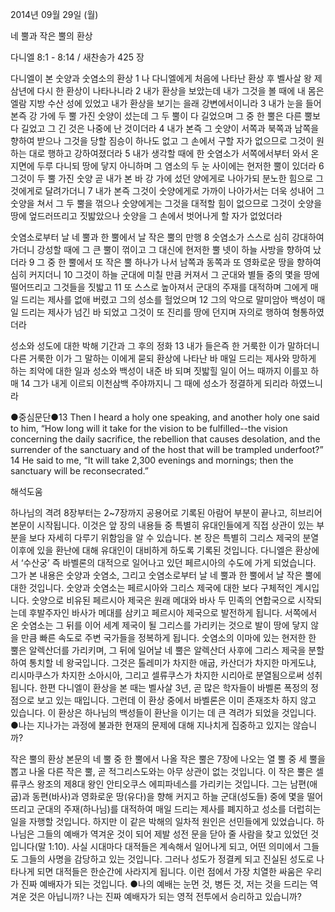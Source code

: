 2014년 09월 29일 (월)

네 뿔과 작은 뿔의 환상



다니엘 8:1 - 8:14 / 새찬송가 425 장


다니엘이 본 숫양과 숫염소의 환상
1 나 다니엘에게 처음에 나타난 환상 후 벨사살 왕 제삼년에 다시 한 환상이 나타나니라 2 내가 환상을 보았는데 내가 그것을 볼 때에 내 몸은 엘람 지방 수산 성에 있었고 내가 환상을 보기는 을래 강변에서이니라 3 내가 눈을 들어 본즉 강 가에 두 뿔 가진 숫양이 섰는데 그 두 뿔이 다 길었으며 그 중 한 뿔은 다른 뿔보다 길었고 그 긴 것은 나중에 난 것이더라 4 내가 본즉 그 숫양이 서쪽과 북쪽과 남쪽을 향하여 받으나 그것을 당할 짐승이 하나도 없고 그 손에서 구할 자가 없으므로 그것이 원하는 대로 행하고 강하여졌더라 5 내가 생각할 때에 한 숫염소가 서쪽에서부터 와서 온 지면에 두루 다니되 땅에 닿지 아니하며 그 염소의 두 눈 사이에는 현저한 뿔이 있더라 6 그것이 두 뿔 가진 숫양 곧 내가 본 바 강 가에 섰던 양에게로 나아가되 분노한 힘으로 그것에게로 달려가더니 7 내가 본즉 그것이 숫양에게로 가까이 나아가서는 더욱 성내어 그 숫양을 쳐서 그 두 뿔을 꺾으나 숫양에게는 그것을 대적할 힘이 없으므로 그것이 숫양을 땅에 엎드러뜨리고 짓밟았으나 숫양을 그 손에서 벗어나게 할 자가 없었더라

숫염소로부터 날 네 뿔과 한 뿔에서 날 작은 뿔의 만행
8 숫염소가 스스로 심히 강대하여 가더니 강성할 때에 그 큰 뿔이 꺾이고 그 대신에 현저한 뿔 넷이 하늘 사방을 향하여 났더라 9 그 중 한 뿔에서 또 작은 뿔 하나가 나서 남쪽과 동쪽과 또 영화로운 땅을 향하여 심히 커지더니 10 그것이 하늘 군대에 미칠 만큼 커져서 그 군대와 별들 중의 몇을 땅에 떨어뜨리고 그것들을 짓밟고 11 또 스스로 높아져서 군대의 주재를 대적하며 그에게 매일 드리는 제사를 없애 버렸고 그의 성소를 헐었으며 12 그의 악으로 말미암아 백성이 매일 드리는 제사가 넘긴 바 되었고 그것이 또 진리를 땅에 던지며 자의로 행하여 형통하였더라

성소와 성도에 대한 박해 기간과 그 후의 정화
13 내가 들은즉 한 거룩한 이가 말하더니 다른 거룩한 이가 그 말하는 이에게 묻되 환상에 나타난 바 매일 드리는 제사와 망하게 하는 죄악에 대한 일과 성소와 백성이 내준 바 되며 짓밟힐 일이 어느 때까지 이를꼬 하매 14 그가 내게 이르되 이천삼백 주야까지니 그 때에 성소가 정결하게 되리라 하였느니라




●중심문단●13 Then I heard a holy one speaking, and another holy one said to him, “How long will it take for the vision to be fulfilled--the vision concerning the daily sacrifice, the rebellion that causes desolation, and the surrender of the sanctuary and of the host that will be trampled underfoot?” 14 He said to me, “It will take 2,300 evenings and mornings; then the sanctuary will be reconsecrated.”

해석도움





하나님의 격려 
8장부터는 2~7장까지 공용어로 기록된 아람어 부분이 끝나고, 히브리어 본문이 시작됩니다. 이것은 앞 장의 내용들 중 특별히 유대인들에게 직접 상관이 있는 부분을 보다 자세히 다루기 위함임을 알 수 있습니다. 본 장은 특별히 그리스 제국의 분열 이후에 있을 환난에 대해 유대인이 대비하게 하도록 기록된 것입니다. 다니엘은 환상에서 ‘수산궁’ 즉 바벨론의 대적으로 일어나고 있던 페르시아의 수도에 가게 되었습니다. 그가 본 내용은 숫양과 숫염소, 그리고 숫염소로부터 날 네 뿔과 한 뿔에서 날 작은 뿔에 대한 것입니다. 숫양과 숫염소는 페르시아와 그리스 제국에 대한 보다 구체적인 계시입니다. 숫양으로 비유된 페르시아 제국은 원래 메대와 바사 두 민족의 연합국으로 시작되는데 후발주자인 바사가 메대를 삼키고 페르시아 제국으로 발전하게 됩니다. 서쪽에서 온 숫염소는 그 뒤를 이어 세계 제국이 될 그리스를 가리키는 것으로 발이 땅에 닿지 않을 만큼 빠른 속도로 주변 국가들을 정복하게 됩니다. 숫염소의 이마에 있는 현저한 한 뿔은 알렉산더를 가리키며, 그 뒤에 일어날 네 뿔은 알렉산더 사후에 그리스 제국을 분할하여 통치할 네 왕국입니다. 그것은 톨레미가 차지한 애굽, 카산더가 차지한 마게도냐, 리시마쿠스가 차지한 소아시아, 그리고 셀류쿠스가 차지한 시리아로 분열됨으로써 성취됩니다. 한편 다니엘이 환상을 본 때는 벨사살 3년, 곧 많은 학자들이 바벨론 폭정의 정점으로 보고 있는 때입니다. 그런데 이 환상 중에서 바벨론은 이미 존재조차 하지 않고 있습니다. 이 환상은 하나님의 백성들이 환난을 이기는 데 큰 격려가 되었을 것입니다. 
●나는 지나가는 과정에 불과한 현재의 문제에 대해 지나치게 집중하고 있지는 않습니까? 

작은 뿔의 환상
본문의 네 뿔 중 한 뿔에서 나올 작은 뿔은 7장에 나오는 열 뿔 중 세 뿔을 뽑고 나올 다른 작은 뿔, 곧 적그리스도와는 아무 상관이 없는 것입니다. 이 작은 뿔은 셀류쿠스 왕조의 제8대 왕인 안티오쿠스 에피파네스를 가리키는 것입니다. 그는 남편(애굽)과 동편(바사)과 영화로운 땅(유다)을 향해 커지고 하늘 군대(성도들) 중에 몇을 떨어뜨리고 군대의 주재(하나님)를 대적하여 매일 드리는 제사를 폐지하고 성소를 더럽히는 일을 자행할 것입니다. 하지만 이 같은 박해의 일차적 원인은 선민들에게 있었습니다. 하나님은 그들의 예배가 역겨운 것이 되어 제발 성전 문을 닫아 줄 사람을 찾고 있었던 것입니다(말 1:10). 사실 시대마다 대적들은 계속해서 일어나게 되고, 어떤 의미에서 그들도 그들의 사명을 감당하고 있는 것입니다. 그러나 성도가 정결케 되고 진실된 성도로 나타나게 되면 대적들은 한순간에 사라지게 됩니다. 이런 점에서 가장 치열한 싸움은 우리가 진짜 예배자가 되는 것입니다.
●나의 예배는 눈먼 것, 병든 것, 저는 것을 드리는 역겨운 것은 아닙니까? 나는 진짜 예배자가 되는 영적 전투에서 승리하고 있습니까?